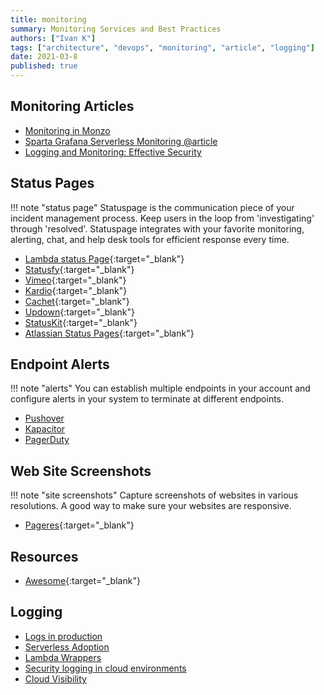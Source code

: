 ```yaml
---
title: monitoring
summary: Monitoring Services and Best Practices
authors: ["Ivan K"]
tags: ["architecture", "devops", "monitoring", "article", "logging"]
date: 2021-03-8
published: true
---
```


## Monitoring Articles

- [Monitoring in Monzo](https://monzo.com/blog/2018/07/27/how-we-monitor-monzo)
- [Sparta Grafana Serverless Monitoring @article](https://medium.com/@mweagle/spartagrafana-serverless-monitoring-f86ca6da79ed)
- [Logging and Monitoring: Effective Security](https://www.pcisecuritystandards.org/documents/Effective-Daily-Log-Monitoring-Guidance.pdf)

## Status Pages

!!! note "status page"
    Statuspage is the communication piece of your incident management process. Keep users in the loop from 'investigating' through 'resolved'. Statuspage integrates with your favorite monitoring, alerting, chat, and help desk tools for efficient response every time.

- [Lambda status Page](https://github.com/ks888/LambStatus){:target="_blank"}
- [Statusfy](https://github.com/ik-monitoring/statusfy){:target="_blank"}
- [Vimeo](https://www.vimeostatus.com/){:target="_blank"}
- [Kardio](https://opensource.t-mobile.com/blog/posts/introducing-kardio/){:target="_blank"}
- [Cachet](https://github.com/CachetHQ/Cachet){:target="_blank"}
- [Updown](https://updown.io/credits){:target="_blank"}
- [StatusKit](https://statuskit.com/){:target="_blank"}
- [Atlassian Status Pages](https://www.statuspage.io/){:target="_blank"}

## Endpoint Alerts

!!! note "alerts"
    You can establish multiple endpoints in your account and configure alerts in your system to terminate at different endpoints.

- [Pushover](https://pushover.net/apps)
- [Kapacitor](https://github.com/influxdata/kapacitor)
- [PagerDuty](https://www.pagerduty.com/)

## Web Site Screenshots

!!! note "site screenshots"
    Capture screenshots of websites in various resolutions. A good way to make sure your websites are responsive.

- [Pageres](https://github.com/sindresorhus/pageres/blob/master/readme.md){:target="_blank"}


## Resources

- [Awesome](awesome.md){:target="_blank"}


## Logging

- [Logs in production](https://theburningmonk.com/2018/04/you-need-to-sample-debug-logs-in-production/)
- [Serverless Adoption](https://blog.binaris.com/how-to-go-all-in-with-serverless-adoption/)
- [Lambda Wrappers](https://epsagon.com/blog/enforce-consistent-error-handling-in-aws-lambda-with-wrappers/)
- [Security logging in cloud environments](https://www.marcolancini.it/2021/blog-security-logging-cloud-environments-aws/#access-logs)
- [Cloud Visibility](https://www.marcolancini.it/continuous-cloud-visibility/)

